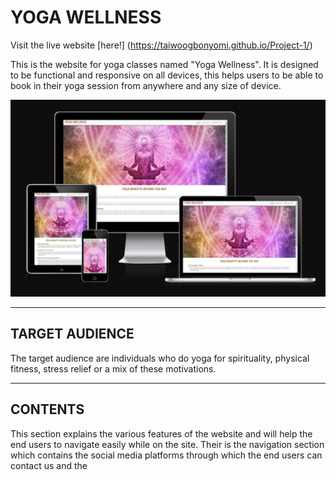 # YOGA WELLNESS

Visit the live website [here!] (https://taiwoogbonyomi.github.io/Project-1/)



This is the website for yoga classes named "Yoga Wellness". It is designed to be functional and responsive on all devices, this helps users to be able to book in their yoga session from anywhere and any size of device.

![fully responsive website example image](assets/images/amiresponsive.png)



---

## TARGET AUDIENCE

The target audience are individuals who do yoga for spirituality, physical fitness, stress relief or a mix of these motivations.

---
## CONTENTS

This section explains the various features of the website and will help the end users to navigate easily while on the site. Their is the navigation section which contains the social media platforms through which the end users can contact us and the 